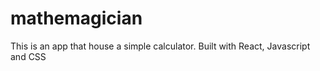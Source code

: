 # mathemagician
This is an app that house a simple calculator. Built with React, Javascript and CSS
